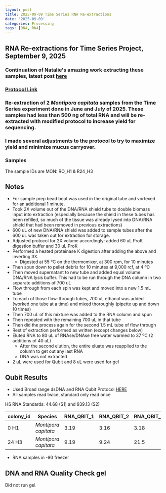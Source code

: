 ```yaml
---
layout: post
title: 2025-09-09 Time Series RNA Re-extractions
date: '2025-09-09'
categories: Processing
tags: [DNA, RNA]
---
```


## RNA Re-extractions for Time Series Project, September 9, 2025

### Continuation of Natalie's amazing work extracting these samples, latest post [here](https://github.com/nchampney/NEC_Putnam_Lab_Notebook/blob/master/_posts/2025-08-14-TimeSeries-RNA-Re-Extractions.md)

### [Protocol Link](https://github.com/zdellaert/ZD_Putnam_Lab_Notebook/blob/master/protocols/2022-10-03-Protocols_Zymo_Quick_DNA_RNA_Miniprep_Plus.md)

### Re-extraction of 2 *Montipora capitata* samples from the Time Series experiment done in June and July of 2025. These samples had less than 500 ng of total RNA and will be re-extracted with modified protocol to increase yield for sequencing.

### I made several adjustments to the protocol to try to maximize yield and minimize mucus carryover.

### Samples

The sample IDs are MON: RO_H1 & R24_H3

## Notes

- For sample prep bead beat was used in the original tube and vortexed for an additional 1 minute. 
- Took 2X volume out of the DNA/RNA shield tube to double biomass input into extraction (especially because the shield in these tubes has been refilled, so much of the tissue was already lysed into DNA/RNA shield that had been removed in previous extractions)
- 600 uL of new DNA/RNA shield was added to sample tubes after the 600 uL was taken out for extraction for storage. 
- Adjusted protocol for 2X volume accordingly: added 60 uL ProK digestion buffer and 30 uL ProK
- Performed a heated proteinase K digestion after adding the above and inverting 3X.
  - Digested at 55 ºC on the thermomixer, at 300 rpm, for 10 minutes
- Then spun down to pellet debris for 10 minutes at 9,000 rcf, at 4 ºC
- Then moved supernatant to new tube and added equal volume DNA/RNA lysis buffer. This had to be run through the DNA column in two separate additions of 700 uL
- Flow through from each spin was kept and moved into a new 1.5 mL tube
- To each of those flow-through tubes, 700 uL ethanol was added (worked one tube at a time) and mixed thoroughly (pipette up and down 10 times)
- Then 700 uL of this mixture was added to the RNA column and spun
- Then repeated with the remaining 700 uL in that tube
- Then did the process again for the second 1.5 mL tube of flow through
- Rest of extraction performed as written (except changes below)
- Eluted RNA to 80 uL of RNAse/DNAse free water warmed to 37 ºC (2 additions of 40 uL)
  - After the second elution, the entire eluate was reapplied to the column to get out any last RNA
  - DNA was not extracted
- 2 uL were used for Qubit and 8 uL were used for gel

## Qubit Results

- Used Broad range dsDNA and RNA Qubit Protocol [HERE](https://zdellaert.github.io/ZD_Putnam_Lab_Notebook/Qubit-Protocol/) 
- All samples read twice, standard only read once

HS RNA Standards: 44.68 (S1) and 939.13 (S2)

| colony_id | Species                    | RNA_QBIT_1 | RNA_QBIT_2 | RNA_QBIT_AVG |
|-----------|----------------------------|------------|------------|--------------|
| 0 H1     | *Montipora capitata*       |  3.19 | 3.16 | 3.18   |
| 24 H3    | *Montipora capitata*       |  9.19 |  9.24  | 21.5 |

- RNA samples in -80 freezer

## DNA and RNA Quality Check gel

Did not run gel.